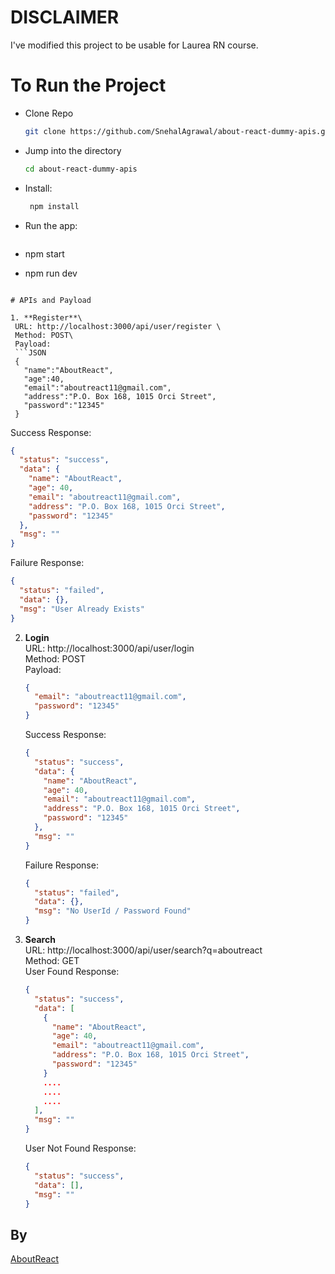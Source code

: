 # DISCLAIMER

I've modified this project to be usable for Laurea RN course.

# To Run the Project

- Clone Repo
  ```bash
  git clone https://github.com/SnehalAgrawal/about-react-dummy-apis.git
  ```


- Jump into the directory
  ```bash
  cd about-react-dummy-apis
  ```

- Install:

  ```bash
   npm install
  ```

- Run the app:
  ```diff
-   npm start
+   npm run dev
  ```

# APIs and Payload

1. **Register**\
   URL: http://localhost:3000/api/user/register \
   Method: POST\
   Payload:
   ```JSON
   {
     "name":"AboutReact",
     "age":40,
     "email":"aboutreact11@gmail.com",
     "address":"P.O. Box 168, 1015 Orci Street",
     "password":"12345"
   }
   ```
   Success Response:
   ```JSON
   {
     "status": "success",
     "data": {
       "name": "AboutReact",
       "age": 40,
       "email": "aboutreact11@gmail.com",
       "address": "P.O. Box 168, 1015 Orci Street",
       "password": "12345"
     },
     "msg": ""
   }
   ```
   Failure Response:
   ```JSON
   {
     "status": "failed",
     "data": {},
     "msg": "User Already Exists"
   }
   ```
2. **Login**\
   URL: http://localhost:3000/api/user/login \
   Method: POST\
   Payload:
   ```JSON
   {
     "email": "aboutreact11@gmail.com",
     "password": "12345"
   }
   ```
   Success Response:
   ```JSON
   {
     "status": "success",
     "data": {
       "name": "AboutReact",
       "age": 40,
       "email": "aboutreact11@gmail.com",
       "address": "P.O. Box 168, 1015 Orci Street",
       "password": "12345"
     },
     "msg": ""
   }
   ```
   Failure Response:
   ```JSON
   {
     "status": "failed",
     "data": {},
     "msg": "No UserId / Password Found"
   }
   ```
3. **Search**\
   URL: http://localhost:3000/api/user/search?q=aboutreact \
   Method: GET\
   User Found Response:
   ```JSON
   {
     "status": "success",
     "data": [
       {
         "name": "AboutReact",
         "age": 40,
         "email": "aboutreact11@gmail.com",
         "address": "P.O. Box 168, 1015 Orci Street",
         "password": "12345"
       }
       ....
       ....
       ....
     ],
     "msg": ""
   }
   ```
   User Not Found Response:
   ```JSON
   {
     "status": "success",
     "data": [],
     "msg": ""
   }
   ```

## By
[AboutReact](https://aboutrect.com)

